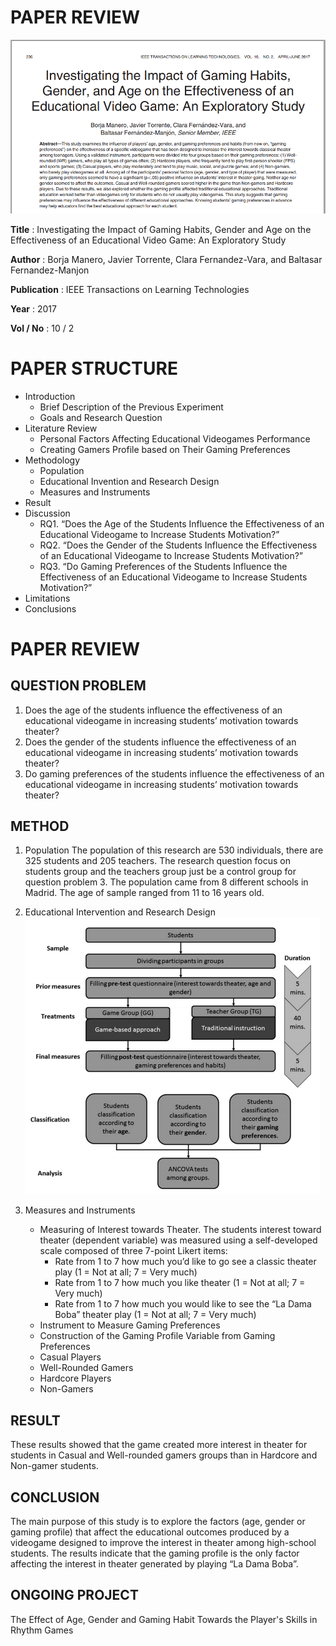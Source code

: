 # PAPER REVIEW
![Paper](images/1.png)

<b>Title</b> : Investigating the Impact of Gaming Habits, Gender and Age on the Effectiveness of an Educational Video Game: An Exploratory Study

<b>Author</b> : Borja Manero, Javier Torrente, Clara Fernandez-Vara, and Baltasar Fernandez-Manjon

<b>Publication</b> : IEEE Transactions on Learning Technologies

<b>Year</b> : 2017

<b>Vol / No</b> : 10 / 2

# PAPER STRUCTURE
* Introduction
    * Brief Description of the Previous Experiment
    * Goals and Research Question
* Literature Review
    * Personal Factors Affecting Educational Videogames Performance
    * Creating Gamers Profile based on Their Gaming Preferences
* Methodology
    * Population
    * Educational Invention and Research Design
    * Measures and Instruments
* Result
* Discussion
    * RQ1. “Does the Age of the Students Influence the Effectiveness of an Educational Videogame to Increase Students Motivation?”
    * RQ2. “Does the Gender of the Students Influence the Effectiveness of an Educational Videogame to Increase Students Motivation?”
    * RQ3. “Do Gaming Preferences of the Students Influence the Effectiveness of an Educational Videogame to Increase Students Motivation?”
* Limitations
* Conclusions

# PAPER REVIEW

## QUESTION PROBLEM
1.	Does the age of the students influence the effectiveness of an educational videogame in increasing students’ motivation towards theater?
2.	Does the gender of the students influence the effectiveness of an educational videogame in increasing students’ motivation towards theater?
3.	Do gaming preferences of the students influence the effectiveness of an educational videogame in increasing students’ motivation towards theater?


## METHOD
1. Population
The population of this research are 530 individuals, there are 325 students and 205 teachers. The research question focus on students group and the teachers group just be a control group for question problem 3. The population came from 8 different schools in Madrid. The age of sample ranged from 11 to 16 years old.

2.	Educational Intervention and Research Design
![Paper](images/2.png)

3.	Measures and Instruments
    * Measuring of Interest towards Theater. The students interest toward theater (dependent variable) was measured using a self-developed scale composed of three 7-point Likert items:
        - Rate from 1 to 7 how much you’d like to go see a classic theater play (1 = Not at all; 7 = Very much)
        - Rate from 1 to 7 how much you like theater (1 = Not at all; 7 = Very much)
        - Rate from 1 to 7 how much you would like to see the “La Dama Boba” theater play (1 = Not at all; 7 = Very much)
    * Instrument to Measure Gaming Preferences
    * Construction of the Gaming Profile Variable from Gaming Preferences
    * Casual Players
    * Well-Rounded Gamers
    * Hardcore Players
    * Non-Gamers

## RESULT
These results showed that the game created more interest in theater for students in Casual and Well-rounded gamers groups than in Hardcore and Non-gamer students.

## CONCLUSION
The main purpose of this study is to explore the factors (age, gender or gaming profile) that affect the educational outcomes produced by a videogame designed to improve the interest in theater among high-school students. The results indicate that the gaming profile is the only factor affecting the interest in theater generated by playing “La Dama Boba”.

## ONGOING PROJECT
The Effect of Age, Gender and Gaming Habit Towards the Player's Skills in Rhythm Games